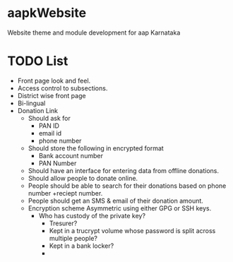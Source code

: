 aapkWebsite
===========

Website theme and module development for aap Karnataka

TODO List
===========
* Front page look and feel.
* Access control to subsections.
* District wise front page
* Bi-lingual
* Donation Link
  * Should ask for 
    * PAN ID
    * email id
    * phone number
  * Should store the following in encrypted format
    * Bank account number
    * PAN Number
  * Should have an interface for entering data from offline donations.
  * Should allow people to donate online.
  * People should be able to search for their donations based on phone number +reciept number.
  * People should get an SMS & email of their donation amount.
  * Encryption scheme Asymmetric using either GPG or SSH keys. 
    * Who has custody of the private key?
      * Tresurer?
      * Kept in a trucrypt volume whose password is split across multiple people?
      * Kept in a bank locker?
      * 
